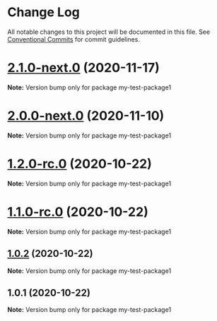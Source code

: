 # Change Log

All notable changes to this project will be documented in this file.
See [Conventional Commits](https://conventionalcommits.org) for commit guidelines.

# [2.1.0-next.0](https://github.com/vladar/lerna-repo/compare/my-test-package1@2.0.0-next.0...my-test-package1@2.1.0-next.0) (2020-11-17)

**Note:** Version bump only for package my-test-package1






# [2.0.0-next.0](https://github.com/vladar/lerna-repo/compare/my-test-package1@1.2.0-rc.0...my-test-package1@2.0.0-next.0) (2020-11-10)

**Note:** Version bump only for package my-test-package1






# [1.2.0-rc.0](https://github.com/vladar/lerna-repo/compare/my-test-package1@1.0.2...my-test-package1@1.2.0-rc.0) (2020-10-22)

**Note:** Version bump only for package my-test-package1





# [1.1.0-rc.0](https://github.com/vladar/lerna-repo/compare/my-test-package1@1.0.2...my-test-package1@1.1.0-rc.0) (2020-10-22)

**Note:** Version bump only for package my-test-package1






## [1.0.2](https://github.com/vladar/lerna-repo/compare/my-test-package1@1.0.1...my-test-package1@1.0.2) (2020-10-22)

**Note:** Version bump only for package my-test-package1





## 1.0.1 (2020-10-22)

**Note:** Version bump only for package my-test-package1
